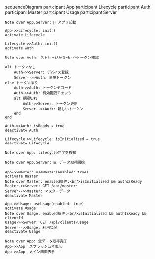 sequenceDiagram
participant App
participant Lifecycle
participant Auth
participant Master
participant Usage
participant Server

    Note over App,Server: 🚀 アプリ起動

    App->>Lifecycle: init()
    activate Lifecycle

    Lifecycle->>Auth: init()
    activate Auth

    Note over Auth: ストレージから<br/>トークン確認

    alt トークンなし
        Auth->>Server: デバイス登録
        Server-->>Auth: 新規トークン
    else トークンあり
        Auth->>Auth: トークンデコード
        Auth->>Auth: 有効期限チェック
        alt 期限切れ
            Auth->>Server: トークン更新
            Server-->>Auth: 新しいトークン
        end
    end

    Auth->>Auth: isReady = true
    deactivate Auth

    Lifecycle->>Lifecycle: isInitialized = true
    deactivate Lifecycle

    Note over App: lifecycle完了を検知

    Note over App,Server: 📊 データ取得開始

    App->>Master: useMaster(enabled: true)
    activate Master
    Note over Master: enabled条件:<br/>isInitialized && authIsReady
    Master->>Server: GET /api/masters
    Server-->>Master: マスターデータ
    deactivate Master

    App->>Usage: useUsage(enabled: true)
    activate Usage
    Note over Usage: enabled条件:<br/>isInitialized && authIsReady && clientId
    Usage->>Server: GET /api/clients/usage
    Server-->>Usage: 利用状況
    deactivate Usage

    Note over App: 全データ取得完了
    App->>App: スプラッシュ非表示
    App->>App: メイン画面表示
